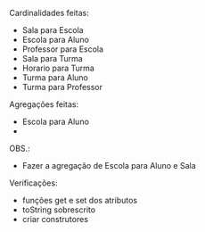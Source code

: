 Cardinalidades feitas:
- Sala para Escola
- Escola para Aluno
- Professor para Escola
- Sala para Turma
- Horario para Turma
- Turma para Aluno
- Turma para Professor

Agregações feitas:
- Escola para Aluno
- 

OBS.:
- Fazer a agregação de Escola para Aluno e Sala

Verificações:
- funções get e set dos atributos
- toString sobrescrito
- criar construtores
